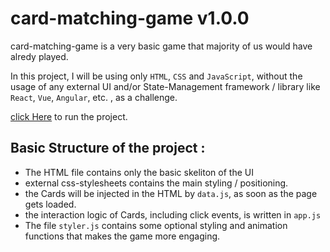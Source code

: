 # card-matching-game v1.0.0

card-matching-game is a very basic game that majority of us would have alredy played.

In this project, I will be using only `HTML`, `CSS` and `JavaScript`, without the usage of any external UI and/or State-Management framework / library like `React`, `Vue`, `Angular`, etc. , as a challenge.

[click Here](https://maasir554.github.io/card-matching-game) to run the project.

## Basic Structure of the project :

- The HTML file contains only the basic skeliton of the UI
- external css-stylesheets contains the main styling / positioning.
- the Cards will be injected in the HTML by `data.js`, as soon as the page gets loaded.
- the interaction logic of Cards, including click events, is written in `app.js`
- The file `styler.js` contains some optional styling and animation functions that makes the game more engaging.
